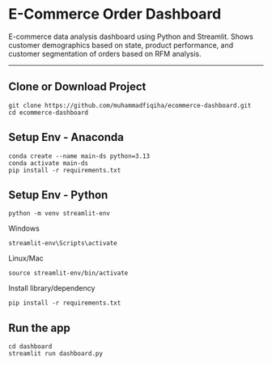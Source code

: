 # E-Commerce Order Dashboard

E-commerce data analysis dashboard using Python and Streamlit. Shows customer demographics based on state, product performance, and customer segmentation of orders based on RFM analysis.

---

## Clone or Download Project

```
git clone https://github.com/muhammadfiqiha/ecommerce-dashboard.git
cd ecommerce-dashboard
```

## Setup Env - Anaconda

```
conda create --name main-ds python=3.13
conda activate main-ds
pip install -r requirements.txt
```

## Setup Env - Python

```
python -m venv streamlit-env
```
Windows
```
streamlit-env\Scripts\activate
```
Linux/Mac
```
source streamlit-env/bin/activate
```
Install library/dependency
```
pip install -r requirements.txt
```

## Run the app

```
cd dashboard
streamlit run dashboard.py
```